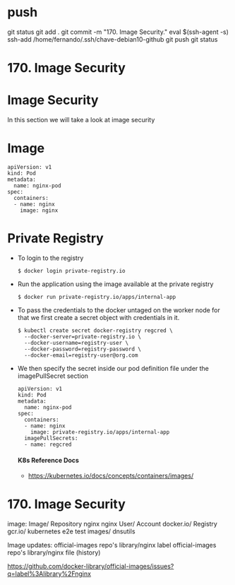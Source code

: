 
# #################################################################################################################################################
# #################################################################################################################################################
# #################################################################################################################################################
# #################################################################################################################################################
# #################################################################################################################################################
# push

git status
git add .
git commit -m "170. Image Security."
eval $(ssh-agent -s)
ssh-add /home/fernando/.ssh/chave-debian10-github
git push
git status


# #################################################################################################################################################
# #################################################################################################################################################
# #################################################################################################################################################
# #################################################################################################################################################
# #################################################################################################################################################
# 170. Image Security

# Image Security

In this section we will take a look at image security

# Image
   
  ```
  apiVersion: v1
  kind: Pod
  metadata:
    name: nginx-pod
  spec:
    containers:
    - name: nginx
      image: nginx
  ```
  
  
# Private Registry

- To login to the registry
  ```
  $ docker login private-registry.io
  ```
- Run the application using the image available at the private registry
  ```
  $ docker run private-registry.io/apps/internal-app
  ```
  
  
- To pass the credentials to the docker untaged on the worker node for that we first create a secret object with credentials in it.
  ```
  $ kubectl create secret docker-registry regcred \
    --docker-server=private-registry.io \ 
    --docker-username=registry-user \
    --docker-password=registry-password \
    --docker-email=registry-user@org.com
  ```
- We then specify the secret inside our pod definition file under the imagePullSecret section 
  ```
  apiVersion: v1
  kind: Pod
  metadata:
    name: nginx-pod
  spec:
    containers:
    - name: nginx
      image: private-registry.io/apps/internal-app
    imagePullSecrets:
    - name: regcred
  ```
  
  #### K8s Reference Docs
  - https://kubernetes.io/docs/concepts/containers/images/










# #################################################################################################################################################
# #################################################################################################################################################
# #################################################################################################################################################
# #################################################################################################################################################
# #################################################################################################################################################
# 170. Image Security

image:
Image/
Repository
nginx
nginx
User/
Account
docker.io/
Registry
gcr.io/
kubernetes
e2e test images/ dnsutils



Image updates:
official-images repo's library/nginx label
official-images repo's library/nginx file (history)

<https://github.com/docker-library/official-images/issues?q=label%3Alibrary%2Fnginx>